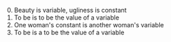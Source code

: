 0. Beauty is variable, ugliness is constant 
1. To be is to be the value of a variable
2. One woman's constant is another woman's variable
3. To be is a to be the value of a variable 
